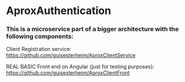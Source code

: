# AproxAuthentication

### This is a microservice part of a bigger architecture with the following components:

Client Registration service: https://github.com/guisesterheim/AproxClientService

REAL BASIC Front end on Angular (just for testing purposes): https://github.com/guisesterheim/AproxClientFront
